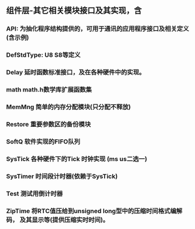 ﻿
## 组件层-其它相关模块接口及其实现，含
  ### API:  为抽化程序结构提供的，可用于通讯的应用程序接口及相关定义(含示例)
  
  ### DefStdType:  U8 S8等定义
  
  ### Delay 延时函数标准接口，及在各种硬件中的实现。

  ### math math.h数学库扩展函数集

  ### MemMng 简单的内存分配模块(只分配不释放)

  ### Restore 重要参数区的备份模块

  ### SoftQ 软件实现的FIFO队列

  ### SysTick 各种硬件下的Tick 时钟实现 (ms us二选一)

  ### SysTimer 时间段计时器(依赖于SysTick)

  ### Test 测试用倒计时器

  ### ZipTime 将RTC值压给到unsigned long型中的压缩时间格式编解码， 及其显示等(提供压缩实时时间)。






